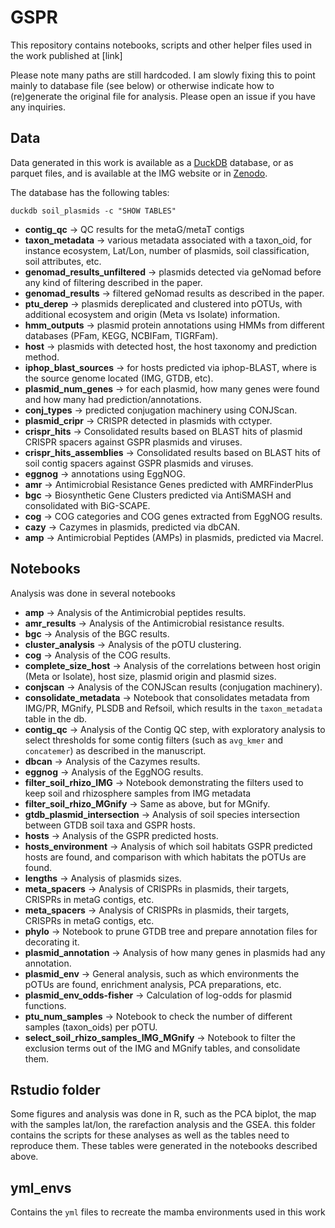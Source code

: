 # GSPR
This repository contains notebooks, scripts and other helper files used in the work published at [link]

Please note many paths are still hardcoded. I am slowly fixing this to point mainly to database file (see below) or otherwise indicate how to (re)generate the original file for analysis. Please open an issue if you have any inquiries.


## Data
Data generated in this work is available as a [DuckDB](https://duckdb.org/) database, or as parquet files, and is available at the IMG website or in [Zenodo](https://doi.org/10.5281/zenodo.15042297).

The database has the following tables:

`duckdb soil_plasmids -c "SHOW TABLES"`
- **contig_qc** &rarr; QC results for the metaG/metaT contigs
- **taxon_metadata** &rarr; various metadata associated with a taxon_oid, for instance ecosystem, Lat/Lon, number of plasmids, soil classification, soil attributes, etc.
- **genomad_results_unfiltered** &rarr; plasmids detected via geNomad before any kind of filtering described in the paper.
- **genomad_results** &rarr; filtered geNomad results as described in the paper.
- **ptu_derep** &rarr; plasmids dereplicated and clustered into pOTUs, with additional ecosystem and origin (Meta vs Isolate) information.
- **hmm_outputs** &rarr; plasmid protein annotations using HMMs from different databases (PFam, KEGG, NCBIFam, TIGRFam).
- **host** &rarr; plasmids with detected host, the host taxonomy and prediction method.
- **iphop_blast_sources** &rarr; for hosts predicted via iphop-BLAST, where is the source genome located (IMG, GTDB, etc).
- **plasmid_num_genes** &rarr; for each plasmid, how many genes were found and how many had prediction/annotations.
- **conj_types** &rarr; predicted conjugation machinery using CONJScan.
- **plasmid_cripr** &rarr; CRISPR detected in plasmids with cctyper.
- **crispr_hits** &rarr; Consolidated results based on BLAST hits of plasmid CRISPR spacers against GSPR plasmids and viruses.
- **crispr_hits_assemblies** &rarr; Consolidated results based on BLAST hits of soil contig spacers against GSPR plasmids and viruses.
- **eggnog** &rarr; annotations using EggNOG.
- **amr** &rarr; Antimicrobial Resistance Genes predicted with AMRFinderPlus
- **bgc** &rarr; Biosynthetic Gene Clusters predicted via AntiSMASH and consolidated with BiG-SCAPE.
- **cog** &rarr; COG categories and COG genes extracted from EggNOG results.
- **cazy** &rarr; Cazymes in plasmids, predicted via dbCAN.
- **amp** &rarr; Antimicrobial Peptides (AMPs) in plasmids, predicted via Macrel.


## Notebooks
Analysis was done in several notebooks
- **amp** &rarr; Analysis of the Antimicrobial peptides results.
- **amr_results** &rarr; Analysis of the Antimicrobial resistance results.
- **bgc** &rarr; Analysis of the BGC results.
- **cluster_analysis** &rarr; Analysis of the pOTU clustering.
- **cog** &rarr; Analysis of the COG results.
- **complete_size_host** &rarr; Analysis of the correlations between host origin (Meta or Isolate), host size, plasmid origin and plasmid sizes.
- **conjscan** &rarr; Analysis of the CONJScan results (conjugation machinery).
- **consolidate_metadata** &rarr; Notebook that consolidates metadata from IMG/PR, MGnify, PLSDB and Refsoil, which results in the `taxon_metadata` table in the db.
- **contig_qc** &rarr; Analysis of the Contig QC step, with exploratory analysis to select thresholds for some contig filters (such as `avg_kmer` and `concatemer`) as described in the manuscript.
- **dbcan** &rarr; Analysis of the Cazymes results.
- **eggnog** &rarr; Analysis of the EggNOG results.
- **filter_soil_rhizo_IMG** &rarr; Notebook demonstrating the filters used to keep soil and rhizosphere samples from IMG metadata 
- **filter_soil_rhizo_MGnify** &rarr; Same as above, but for MGnify.
- **gtdb_plasmid_intersection** &rarr; Analysis of soil species intersection between GTDB soil taxa and GSPR hosts.
- **hosts** &rarr; Analysis of the GSPR predicted hosts.
- **hosts_environment** &rarr; Analysis of which soil habitats GSPR predicted hosts are found, and comparison with which habitats the pOTUs are found.
- **lengths** &rarr; Analysis of plasmids sizes.
- **meta_spacers** &rarr; Analysis of CRISPRs in plasmids, their targets, CRISPRs in metaG contigs, etc.
- **meta_spacers** &rarr; Analysis of CRISPRs in plasmids, their targets, CRISPRs in metaG contigs, etc.
- **phylo** &rarr; Notebook to prune GTDB tree and prepare annotation files for decorating it.
- **plasmid_annotation** &rarr; Analysis of how many genes in plasmids had any annotation.
- **plasmid_env** &rarr; General analysis, such as which environments the pOTUs are found, enrichment analysis, PCA preparations, etc.
- **plasmid_env_odds-fisher** &rarr; Calculation of log-odds for plasmid functions.
- **ptu_num_samples** &rarr; Notebook to check the number of different samples (taxon_oids) per pOTU.
- **select_soil_rhizo_samples_IMG_MGnify** &rarr; Notebook to filter the exclusion terms out of the IMG and MGnify tables, and consolidate them.


## Rstudio folder
Some figures and analysis was done in R, such as the PCA biplot, the map with the samples lat/lon, the rarefaction analysis and the GSEA. this folder contains the scripts for these analyses as well as the tables need to reproduce them. These tables were generated in the notebooks described above.

## yml_envs
Contains the `yml` files to recreate the mamba environments used in this work








